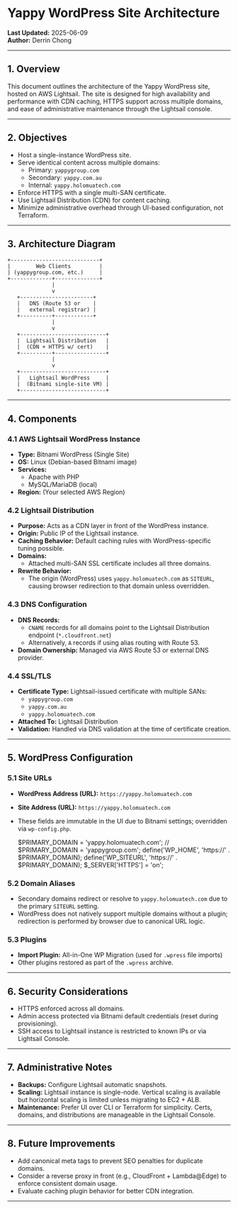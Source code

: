 # Yappy WordPress Site Architecture

**Last Updated:** 2025-06-09  
**Author:** Derrin Chong

---

## 1. Overview

This document outlines the architecture of the Yappy WordPress site, hosted on AWS Lightsail. The site is designed for high availability and performance with CDN caching, HTTPS support across multiple domains, and ease of administrative maintenance through the Lightsail console.

---

## 2. Objectives

- Host a single-instance WordPress site.
- Serve identical content across multiple domains:
  - Primary: `yappygroup.com`
  - Secondary: `yappy.com.au`
  - Internal: `yappy.holomuatech.com`
- Enforce HTTPS with a single multi-SAN certificate.
- Use Lightsail Distribution (CDN) for content caching.
- Minimize administrative overhead through UI-based configuration, not Terraform.

---

## 3. Architecture Diagram

```text
+----------------------------+
|        Web Clients         |
| (yappygroup.com, etc.)     |
+-------------+--------------+
              |
              v
   +-----------------------+
   |   DNS (Route 53 or    |
   |   external registrar) |
   +----------+------------+
              |
              v
   +---------------------------+
   |  Lightsail Distribution   |
   |  (CDN + HTTPS w/ cert)    |
   +----------+----------------+
              |
              v
   +---------------------------+
   |   Lightsail WordPress     |
   |  (Bitnami single-site VM) |
   +---------------------------+
```

---

## 4. Components

### 4.1 AWS Lightsail WordPress Instance

- **Type:** Bitnami WordPress (Single Site)
- **OS:** Linux (Debian-based Bitnami image)
- **Services:**
  - Apache with PHP
  - MySQL/MariaDB (local)
- **Region:** (Your selected AWS Region)

### 4.2 Lightsail Distribution

- **Purpose:** Acts as a CDN layer in front of the WordPress instance.
- **Origin:** Public IP of the Lightsail instance.
- **Caching Behavior:** Default caching rules with WordPress-specific tuning possible.
- **Domains:**
  - Attached multi-SAN SSL certificate includes all three domains.
- **Rewrite Behavior:**
  - The origin (WordPress) uses `yappy.holomuatech.com` as `SITEURL`, causing browser redirection to that domain unless overridden.

### 4.3 DNS Configuration

- **DNS Records:**
  - `CNAME` records for all domains point to the Lightsail Distribution endpoint (`*.cloudfront.net`)
  - Alternatively, `A` records if using alias routing with Route 53.
- **Domain Ownership:** Managed via AWS Route 53 or external DNS provider.

### 4.4 SSL/TLS

- **Certificate Type:** Lightsail-issued certificate with multiple SANs:
  - `yappygroup.com`
  - `yappy.com.au`
  - `yappy.holomuatech.com`
- **Attached To:** Lightsail Distribution
- **Validation:** Handled via DNS validation at the time of certificate creation.

---

## 5. WordPress Configuration

### 5.1 Site URLs

- **WordPress Address (URL):** `https://yappy.holomuatech.com`
- **Site Address (URL):** `https://yappy.holomuatech.com`
- These fields are immutable in the UI due to Bitnami settings; overridden via `wp-config.php`.

    $PRIMARY_DOMAIN = 'yappy.holomuatech.com';
    // $PRIMARY_DOMAIN = 'yappygroup.com';
    define('WP_HOME', 'https://' . $PRIMARY_DOMAIN);
    define('WP_SITEURL', 'https://' . $PRIMARY_DOMAIN);
    $_SERVER['HTTPS'] = 'on';

### 5.2 Domain Aliases

- Secondary domains redirect or resolve to `yappy.holomuatech.com` due to the primary `SITEURL` setting.
- WordPress does not natively support multiple domains without a plugin; redirection is performed by browser due to canonical URL logic.

### 5.3 Plugins

- **Import Plugin:** All-in-One WP Migration (used for `.wpress` file imports)
- Other plugins restored as part of the `.wpress` archive.

---

## 6. Security Considerations

- HTTPS enforced across all domains.
- Admin access protected via Bitnami default credentials (reset during provisioning).
- SSH access to Lightsail instance is restricted to known IPs or via Lightsail Console.

---

## 7. Administrative Notes

- **Backups:** Configure Lightsail automatic snapshots.
- **Scaling:** Lightsail instance is single-node. Vertical scaling is available but horizontal scaling is limited unless migrating to EC2 + ALB.
- **Maintenance:** Prefer UI over CLI or Terraform for simplicity. Certs, domains, and distributions are manageable in the Lightsail Console.

---

## 8. Future Improvements

- Add canonical meta tags to prevent SEO penalties for duplicate domains.
- Consider a reverse proxy in front (e.g., CloudFront + Lambda@Edge) to enforce consistent domain usage.
- Evaluate caching plugin behavior for better CDN integration.

---
